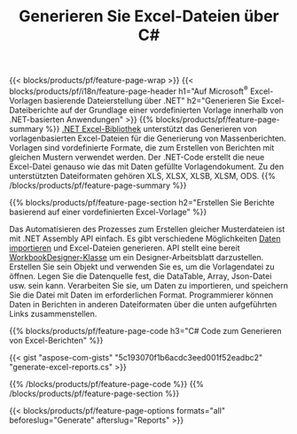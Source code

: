 ﻿---
title: Generieren Sie Excel-Dateien über C#
url: /de/net/assembly/
description: Generieren Sie Microsoft Excel-Tabellen aus einem Vorlagenblatt mit C#-Code
---
{{< blocks/products/pf/feature-page-wrap >}}
{{< blocks/products/pf/i18n/feature-page-header h1="Auf Microsoft<sup>&reg;</sup> Excel-Vorlagen basierende Dateierstellung über .NET" h2="Generieren Sie Excel-Dateiberichte auf der Grundlage einer vordefinierten Vorlage innerhalb von .NET-basierten Anwendungen" >}}
{{% blocks/products/pf/feature-page-summary %}}
[.NET Excel-Bibliothek](/cells/net/) unterstützt das Generieren von vorlagenbasierten Excel-Dateien für die Generierung von Massenberichten. Vorlagen sind vordefinierte Formate, die zum Erstellen von Berichten mit gleichen Mustern verwendet werden. Der .NET-Code erstellt die neue Excel-Datei genauso wie das mit Daten gefüllte Vorlagendokument. Zu den unterstützten Dateiformaten gehören XLS, XLSX, XLSB, XLSM, ODS.
{{% /blocks/products/pf/feature-page-summary %}}

{{% blocks/products/pf/feature-page-section h2="Erstellen Sie Berichte basierend auf einer vordefinierten Excel-Vorlage" %}}

Das Automatisieren des Prozesses zum Erstellen gleicher Musterdateien ist mit .NET Assembly API einfach. Es gibt verschiedene Möglichkeiten [Daten importieren](https://docs.aspose.com/cells/net/import-data-into-worksheet/#importing-data-from-json) und Excel-Dateien generieren. API stellt eine bereit [WorkbookDesigner-Klasse](https://apireference.aspose.com/cells/net/aspose.cells/workbookdesigner) um ein Designer-Arbeitsblatt darzustellen. Erstellen Sie sein Objekt und verwenden Sie es, um die Vorlagendatei zu öffnen. Legen Sie die Datenquelle fest, die DataTable, Array, Json-Datei usw. sein kann. Verarbeiten Sie sie, um Daten zu importieren, und speichern Sie die Datei mit Daten im erforderlichen Format. Programmierer können Daten in Berichten in anderen Dateiformaten über die unten aufgeführten Links zusammenstellen.



{{% blocks/products/pf/feature-page-code h3="C# Code zum Generieren von Excel-Berichten" %}}

{{< gist "aspose-com-gists" "5c193070f1b6acdc3eed001f52eadbc2" "generate-excel-reports.cs" >}}

{{% /blocks/products/pf/feature-page-code %}}
{{% /blocks/products/pf/feature-page-section %}}

{{< blocks/products/pf/feature-page-options formats="all" beforeslug="Generate" afterslug="Reports" >}}